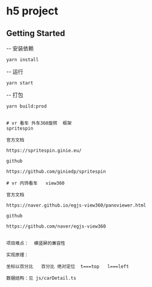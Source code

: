 # h5 project

## Getting Started

-- 安装依赖
```
yarn install
```

-- 运行
```
yarn start
```

-- 打包

```
yarn build:prod


# vr 看车 外车360旋转  框架  
spritespin

官方文档

https://spritespin.ginie.eu/

github 

https://github.com/giniedp/spritespin

# vr 内饰看车   view360

官方文档

https://naver.github.io/egjs-view360/panoviewer.html

github

https://github.com/naver/egjs-view360


项目难点：  横竖屏的兼容性

实现原理：

坐标以百分比   百分比 绝对定位  t===top   l===left  

数据结构：见 js/carDetail.ts






